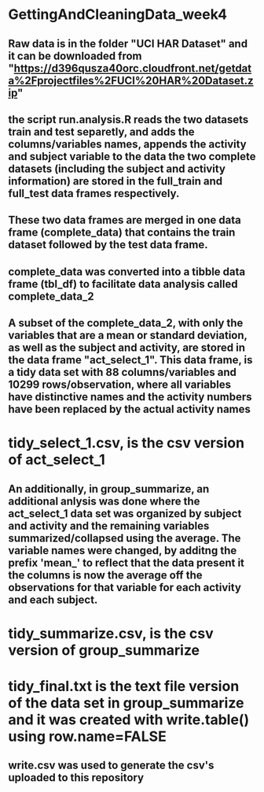 # GettingAndCleaningData_week4

## Raw data is in the folder "UCI HAR Dataset" and it can be downloaded from "https://d396qusza40orc.cloudfront.net/getdata%2Fprojectfiles%2FUCI%20HAR%20Dataset.zip"

## the script run.analysis.R reads the two datasets train and test separetly, and adds the columns/variables names, appends the activity and subject variable to the data the two complete datasets (including the subject and activity information) are stored in the full_train and full_test data frames respectively.

## These two data frames are merged in one data frame (complete_data) that contains the train dataset followed by the test data frame.

## complete_data was converted into a tibble data frame (tbl_df) to facilitate data analysis called complete_data_2


## A subset of the complete_data_2, with only the variables that are a mean or standard deviation, as well as the subject and activity, are stored in the data frame "act_select_1". This data frame, is a tidy data set with 88 columns/variables and 10299 rows/observation, where all variables have distinctive names and the activity numbers have been replaced by the actual activity names
# tidy_select_1.csv, is the csv version of act_select_1

## An additionally, in group_summarize, an additional anlysis was done where the act_select_1 data set was organized by subject and activity and the remaining variables summarized/collapsed using the average. The variable names were changed, by additng the prefix 'mean_' to reflect that the data present it the columns is now the average off the observations for that variable for each activity and each subject. 

# tidy_summarize.csv, is the csv version of group_summarize
# tidy_final.txt is the text file version of the data set in group_summarize and it was created with write.table() using row.name=FALSE

## write.csv was used to generate the csv's uploaded to this repository
## 
